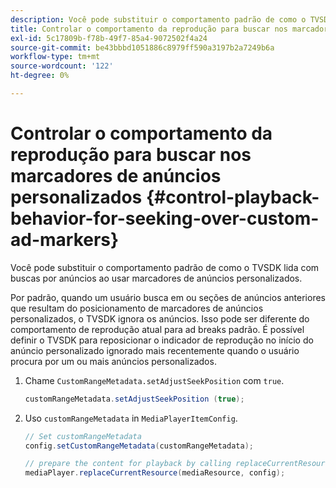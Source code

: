 ```yaml
---
description: Você pode substituir o comportamento padrão de como o TVSDK lida com buscas por anúncios ao usar marcadores de anúncios personalizados.
title: Controlar o comportamento da reprodução para buscar nos marcadores de anúncios personalizados
exl-id: 5c17809b-f78b-49f7-85a4-9072502f4a24
source-git-commit: be43bbbd1051886c8979ff590a3197b2a7249b6a
workflow-type: tm+mt
source-wordcount: '122'
ht-degree: 0%

---
```


# Controlar o comportamento da reprodução para buscar nos marcadores de anúncios personalizados {#control-playback-behavior-for-seeking-over-custom-ad-markers}

Você pode substituir o comportamento padrão de como o TVSDK lida com buscas por anúncios ao usar marcadores de anúncios personalizados.

Por padrão, quando um usuário busca em ou seções de anúncios anteriores que resultam do posicionamento de marcadores de anúncios personalizados, o TVSDK ignora os anúncios. Isso pode ser diferente do comportamento de reprodução atual para ad breaks padrão. É possível definir o TVSDK para reposicionar o indicador de reprodução no início do anúncio personalizado ignorado mais recentemente quando o usuário procura por um ou mais anúncios personalizados.

1. Chame `CustomRangeMetadata.setAdjustSeekPosition` com `true`.

   ```java
   customRangeMetadata.setAdjustSeekPosition (true);
   ```

1. Uso `customRangeMetadata` in `MediaPlayerItemConfig`.

   ```java
   // Set customRangeMetadata 
   config.setCustomRangeMetadata(customRangeMetadata); 
   
   // prepare the content for playback by calling replaceCurrentResource 
   mediaPlayer.replaceCurrentResource(mediaResource, config); 
   ```
